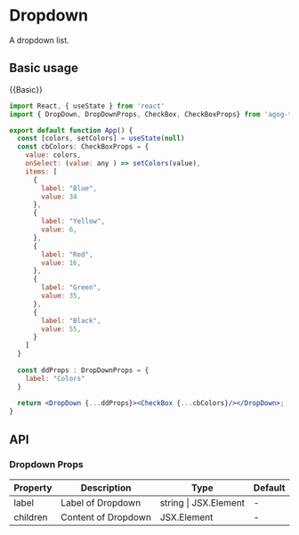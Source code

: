# Dropdown
A dropdown list.

## Basic usage
{{Basic}}
```jsx
import React, { useState } from 'react'
import { DropDown, DropDownProps, CheckBox, CheckBoxProps} from 'agog-things';

export default function App() {
  const [colors, setColors] = useState(null)
  const cbColors: CheckBoxProps = {
    value: colors,
    onSelect: (value: any ) => setColors(value),
    items: [
      {
        label: "Blue",
        value: 34
      },
      {
        label: "Yellow",
        value: 6,
      },
      {
        label: "Red",
        value: 16,
      },
      {
        label: "Green",
        value: 35,
      },
      {
        label: "Black",
        value: 55,
      }
    ]
  }
  
  const ddProps : DropDownProps = {
    label: "Colors"
  }
  
  return <DropDown {...ddProps}><CheckBox {...cbColors}/></DropDown>;
}
```

## API
### Dropdown Props
| Property | Description | Type | Default |
| --- | --- | --- | --- |
| label | Label of Dropdown | string \| JSX.Element | - |
| children | Content of Dropdown | JSX.Element | - |